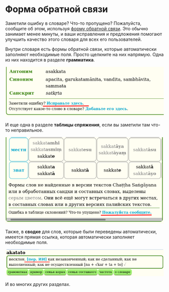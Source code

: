 # Форма обратной связи

Заметили ошибку в словаре? Что-то пропущено? Пожалуйста, сообщите об этом, используя [форму обратной связи](https://docs.google.com/forms/d/1iMD9sCSWFfJAFCFYuG9HRIyrr9KFRy0nAOVApM998wM/viewform?usp=pp_url&entry.1433863141=dpd_ru_web). Это обычно занимает менее минуты, и ваши исправления и предложения помогают улучшить качество этого словаря для всех его пользователей.

Внутри словаря есть формы обратной связи, которые автоматически заполняют необходимые поля. Просто щелкните на них напрямую. Одна из них находится в разделе **грамматика**.

![image](../pics/feedback/grammar.png)

И еще одна в разделе **таблицы спряжения**, если вы заметили там что-то неправильное.

![image](../pics/feedback/inflection.png)

Также, в **сводке** для слов, которые были переведены автоматически, имеется прямая ссылка, которая автоматически заполняет необходимые поля.

![image](../pics/feedback/ai_link.png)

И во многих других разделах.
